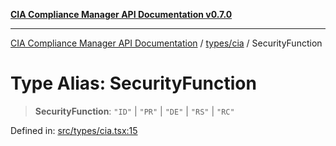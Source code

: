 [**CIA Compliance Manager API Documentation v0.7.0**](../../../README.md)

***

[CIA Compliance Manager API Documentation](../../../modules.md) / [types/cia](../README.md) / SecurityFunction

# Type Alias: SecurityFunction

> **SecurityFunction**: `"ID"` \| `"PR"` \| `"DE"` \| `"RS"` \| `"RC"`

Defined in: [src/types/cia.tsx:15](https://github.com/Hack23/cia-compliance-manager/blob/a904e43458f81faf7066f9da9fc149cc9f6e236d/src/types/cia.tsx#L15)
